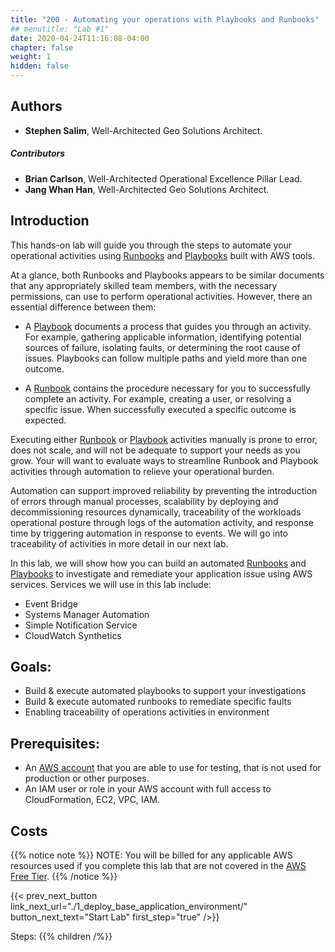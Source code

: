 ```yaml
---
title: "200 - Automating your operations with Playbooks and Runbooks"
## menutitle: "Lab #1"
date: 2020-04-24T11:16:08-04:00
chapter: false
weight: 1
hidden: false
---
```


## Authors
* **Stephen Salim**, Well-Architected Geo Solutions Architect.

##### Contributors
* **Brian Carlson**, Well-Architected Operational Excellence Pillar Lead.
* **Jang Whan Han**, Well-Architected Geo Solutions Architect.

## Introduction

This hands-on lab will guide you through the steps to automate your operational activities using  [Runbooks](https://wa.aws.amazon.com/wat.concept.runbook.en.html) and [Playbooks](https://wa.aws.amazon.com/wat.concept.playbook.en.html) built with AWS tools.

At a glance, both Runbooks and Playbooks appears to be similar documents that any appropriately skilled team members, with the necessary permissions, can use to perform operational activities. However, there an essential difference between them:

* A [Playbook](https://wa.aws.amazon.com/wellarchitected/2020-07-02T19-33-23/wat.concept.playbook.en.html) documents a process that guides you through an activity. For example, gathering applicable information, identifying potential sources of failure, isolating faults, or determining the root cause of issues. Playbooks can follow multiple paths and yield more than one outcome. 

* A [Runbook](https://wa.aws.amazon.com/wat.concept.runbook.en.html) contains the procedure necessary for you to successfully complete an activity. For example, creating a user, or resolving a specific issue. When successfully executed a specific outcome is expected.

Executing either [Runbook](https://wa.aws.amazon.com/wat.concept.runbook.en.html) or [Playbook](https://wa.aws.amazon.com/wat.concept.playbook.en.html)  activities manually is prone to error, does not scale, and will not be adequate to support your needs as you grow. Your will want to evaluate ways to streamline Runbook and Playbook activities through automation to relieve your operational burden. 

Automation can support improved reliability by preventing the introduction of errors through manual processes, scalability by deploying and decommissioning resources dynamically, traceability of the workloads operational posture through logs of the automation activity, and response time by triggering automation in response to events. We will go into traceability of activities in more detail in our next lab.


In this lab, we will show how you can build an automated [Runbooks](https://wa.aws.amazon.com/wat.concept.runbook.en.html) and [Playbooks](https://wa.aws.amazon.com/wat.concept.playbook.en.html) to investigate and remediate your application issue using AWS services. Services we will use in this lab include:

* Event Bridge
* Systems Manager Automation
* Simple Notification Service
* CloudWatch Synthetics

## Goals: 

* Build & execute automated playbooks to support your investigations
* Build & execute automated runbooks to remediate specific faults
* Enabling traceability of operations activities in environment


## Prerequisites:
* An [AWS account](https://portal.aws.amazon.com/gp/aws/developer/registration/index.html) that you are able to use for testing, that is not used for production or other purposes.  
* An IAM user or role in your AWS account with full access to CloudFormation, EC2, VPC, IAM.  

## Costs
{{% notice note %}}
NOTE: You will be billed for any applicable AWS resources used if you complete this lab that are not covered in the [AWS Free Tier](https://aws.amazon.com/free/).
{{% /notice %}}

{{< prev_next_button link_next_url="./1_deploy_base_application_environment/" button_next_text="Start Lab" first_step="true" />}}

Steps:
{{% children  /%}}
